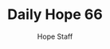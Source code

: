 ---
image: /assets/img/daily-hope-default-artwork.png
title: Daily Hope 66
number: 66
categories:
  - Daily Hope
author: Hope Staff
notes: Daily Hope 66
embed: >-
  EMBED_GOES_HERE
---